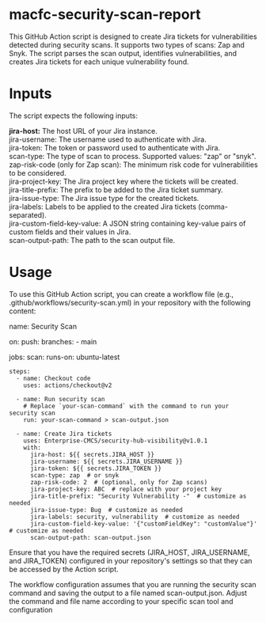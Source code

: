 # macfc-security-scan-report
This GitHub Action script is designed to create Jira tickets for vulnerabilities detected during security scans. It supports two types of scans: Zap and Snyk. The script parses the scan output, identifies vulnerabilities, and creates Jira tickets for each unique vulnerability found.

# Inputs
The script expects the following inputs:

**jira-host:** The host URL of your Jira instance.<br />
jira-username: The username used to authenticate with Jira.<br />
jira-token: The token or password used to authenticate with Jira.<br />
scan-type: The type of scan to process. Supported values: "zap" or "snyk".<br />
zap-risk-code (only for Zap scan): The minimum risk code for vulnerabilities to be considered.<br />
jira-project-key: The Jira project key where the tickets will be created.<br />
jira-title-prefix: The prefix to be added to the Jira ticket summary.<br />
jira-issue-type: The Jira issue type for the created tickets.<br />
jira-labels: Labels to be applied to the created Jira tickets (comma-separated).<br />
jira-custom-field-key-value: A JSON string containing key-value pairs of custom fields and their values in Jira.<br />
scan-output-path: The path to the scan output file.<br />

# Usage

To use this GitHub Action script, you can create a workflow file (e.g., .github/workflows/security-scan.yml) in your repository with the following content:

name: Security Scan

on:
  push:
    branches:
      - main

jobs:
  scan:
    runs-on: ubuntu-latest
    
    steps:
      - name: Checkout code
        uses: actions/checkout@v2
        
      - name: Run security scan
        # Replace `your-scan-command` with the command to run your security scan
        run: your-scan-command > scan-output.json
      
      - name: Create Jira tickets
        uses: Enterprise-CMCS/security-hub-visibility@v1.0.1
        with:
          jira-host: ${{ secrets.JIRA_HOST }}
          jira-username: ${{ secrets.JIRA_USERNAME }}
          jira-token: ${{ secrets.JIRA_TOKEN }}
          scan-type: zap  # or snyk
          zap-risk-code: 2  # (optional, only for Zap scans)
          jira-project-key: ABC  # replace with your project key
          jira-title-prefix: "Security Vulnerability -"  # customize as needed
          jira-issue-type: Bug  # customize as needed
          jira-labels: security, vulnerability  # customize as needed
          jira-custom-field-key-value: '{"customFieldKey": "customValue"}'  # customize as needed
          scan-output-path: scan-output.json

Ensure that you have the required secrets (JIRA_HOST, JIRA_USERNAME, and JIRA_TOKEN) configured in your repository's settings so that they can be accessed by the Action script.

The workflow configuration assumes that you are running the security scan command and saving the output to a file named scan-output.json. Adjust the command and file name according to your specific scan tool and configuration
